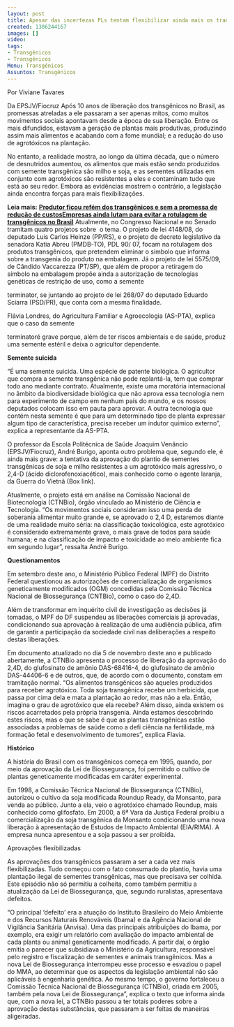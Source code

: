 ```yaml
---
layout: post
title: Apesar das incertezas PLs tentam flexibilizar ainda mais os transgênicos
created: 1386244167
images: []
video: 
tags:
- Transgênicos
- Transgênicos
Menu: Transgênicos
Assuntos: Transgênicos
---
```



Por Viviane Tavares

Da EPSJV/Fiocruz
Após 10 anos de liberação dos transgênicos no Brasil, as promessas atreladas a ele passaram a ser apenas mitos, como muitos movimentos sociais apontavam desde a época de sua liberação. Entre os mais difundidos, estavam a geração de plantas mais produtivas, produzindo assim mais alimentos e acabando com a fome mundial; e a redução do uso de agrotóxicos na plantação.


No entanto, a realidade mostra, ao longo da última década, que o número de desnutridos aumentou, os alimentos que mais estão sendo produzidos com semente transgênica são milho e soja, e as sementes utilizadas em conjunto com agrotóxicos são resistentes a eles e contaminam tudo que está ao seu redor. Embora as evidências mostrem o contrário, a legislação ainda encontra forças para mais flexibilizações.


**Leia mais:**
[**Produtor ficou refém dos transgênicos e sem a promessa de redução de custos**](http://www.mst.org.br/node/15458)[**Empresas ainda lutam para evitar a rotulagem de transgênicos no Brasil**](http://www.mst.org.br/node/15469)
Atualmente, no Congresso Nacional e no Senado tramitam quatro projetos sobre  o tema. O projeto de lei 4148/08, do deputado Luis Carlos Heinze (PP/RS), e o projeto de decreto legislativo da senadora Katia Abreu (PMDB-TO), PDL 90/ 07, focam na rotulagem dos produtos transgênicos, que pretendem eliminar o símbolo que informa sobre a transgenia do produto na embalagem. Já o projeto de lei 5575/09, de Cândido Vaccarezza (PT/SP), que além de propor a retiragem do símbolo na embalagem propõe ainda a autorização de tecnologias genéticas de restrição de uso, como a semente 

terminator, se juntando ao projeto de lei 268/07 do deputado Eduardo Sciarra (PSD/PR), que conta com a mesma finalidade.


Flávia Londres, do Agricultura Familiar e Agroecologia (AS-PTA), explica que o caso da semente 

terminatoré grave porque, além de ter riscos ambientais e de saúde, produz uma semente estéril e deixa o agricultor dependente.

**Semente suicida**


“É uma semente suicida. Uma espécie de patente biológica. O agricultor que compra a semente transgênica não pode replantá-la, tem que comprar todo ano mediante contrato. Atualmente, existe uma moratória internacional no âmbito da biodiversidade biológica que não aprova essa tecnologia nem para experimento de campo em nenhum país do mundo, e os nossos deputados colocam isso em pauta para aprovar. A outra tecnologia que contém nesta semente é que para um determinado tipo de planta expressar algum tipo de característica, precisa receber um indutor químico externo”, explica a representante da AS-PTA.


O professor da Escola Politécnica de Saúde Joaquim Venâncio (EPSJV/Fiocruz), André Burigo, aponta outro problema que, segundo ele, é ainda mais grave: a tentativa da aprovação do plantio de sementes transgênicas de soja e milho resistentes a um agrotóxico mais agressivo, o 2,4-D (ácido diclorofenoxiacético), mais conhecido como o agente laranja, da Guerra do Vietnã (Box link).


Atualmente, o projeto está em análise na Comissão Nacional de Biotecnologia (CTNBio), órgão vinculado ao Ministério de Ciência e Tecnologia. “Os movimentos sociais consideram isso uma perda de soberania alimentar muito grande e, se aprovado o 2,4 D, estaremos diante de uma realidade muito séria: na classificação toxicológica, este agrotóxico é considerado extremamente grave, o mais grave de todos para saúde humana; e na classificação de impacto e toxicidade ao meio ambiente fica em segundo lugar”, ressalta André Burigo.


**Questionamentos**


Em setembro deste ano, o Ministério Público Federal (MPF) do Distrito Federal questionou as autorizações de comercialização de organismos geneticamente modificados (OGM) concedidas pela Comissão Técnica Nacional de Biossegurança (CNTBio), como o caso do 2,4D.


Além de transformar em inquérito civil de investigação as decisões já tomadas, o MPF do DF suspendeu as liberações comerciais já aprovadas, condicionando sua aprovação à realização de uma audiência pública, afim de garantir a participação da sociedade civil nas deliberações a respeito destas liberações.


Em documento atualizado no dia 5 de novembro deste ano e publicado abertamente, a CTNBio apresenta o processo de liberação da aprovação do 2,4D, do glufosinato de amônio DAS-68416-4, do glufosinato de amônio DAS-44406-6 e de outros, que, de acordo com o documento, constam em tramitação normal. “Os alimentos transgênicos são aqueles produzidos para receber agrotóxico. Toda soja transgênica recebe um herbicida, que passa por cima dela e mata a plantação ao redor, mas não a ela. Então, imagina o grau de agrotóxico que ela recebe? Além disso, ainda existem os riscos acarretados pela própria transgenia. Ainda estamos descobrindo estes riscos, mas o que se sabe é que as plantas transgênicas estão associadas a problemas de saúde como a defi ciência na fertilidade, má formação fetal e desenvolvimento de tumores”, explica Flavia.


**Histórico**


A história do Brasil com os transgênicos começa em 1995, quando, por meio da aprovação da Lei de Biossegurança, foi permitido o cultivo de plantas geneticamente modificadas em caráter experimental.


Em 1998, a Comissão Técnica Nacional de Biossegurança (CTNBio), autorizou o cultivo da soja modificada Roundup Ready, da Monsanto, para venda ao público. Junto a ela, veio o agrotóxico chamado Roundup, mais conhecido como glifosfato. Em 2000, a 6ª Vara da Justiça Federal proibiu a comercialização da soja transgênica da Monsanto condicionando uma nova liberação à apresentação de Estudos de Impacto Ambiental (EIA/RIMA). A empresa nunca apresentou e a soja passou a ser proibida.


Aprovações flexibilizadas


As aprovações dos transgênicos passaram a ser a cada vez mais flexibilizadas. Tudo começou com o fato consumado do plantio, havia uma plantação ilegal de sementes transgênicas, mas que precisava ser colhida. Este episódio não só permitiu a colheita, como também permitiu a atualização da Lei de Biossegurança, que, segundo ruralistas, apresentava defeitos.


“O principal ‘defeito’ era a atuação do Instituto Brasileiro do Meio Ambiente e dos Recursos Naturais Renováveis (Ibama) e da Agência Nacional de Vigilância Sanitária (Anvisa). Uma das principais atribuições do Ibama, por exemplo, era exigir um relatório com avaliação do impacto ambiental de cada planta ou animal geneticamente modificado. A partir daí, o órgão emitia o parecer que subsidiava o Ministério da Agricultura, responsável pelo registro e fiscalização de sementes e animais transgênicos. Mas a nova Lei de Biossegurança interrompeu esse processo e esvaziou o papel do MMA, ao determinar que os aspectos da legislação ambiental não são aplicáveis à engenharia genética. Ao mesmo tempo, o governo fortaleceu a Comissão Técnica Nacional de Biossegurança (CTNBio), criada em 2005, também pela nova Lei de Biossegurança”, explica o texto que informa ainda que, com a nova lei, a CTNBio passou a ter totais poderes sobre a aprovação destas substâncias, que passaram a ser feitas de maneiras aligeiradas.
 
